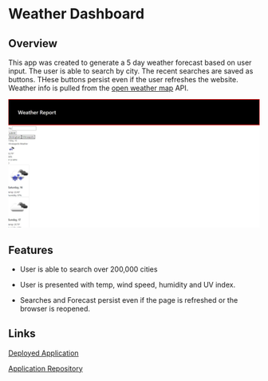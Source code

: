 # Weather Dashboard

## Overview

This app was created to generate a 5 day weather forecast based on user input. The user is able to search by city.
The recent searches are saved as buttons. THese buttons persist even if the user refreshes the website.
Weather info is pulled from the [open weather map](https://openweathermap.org/) API.





![example of website](https://github.com/inqueblot/weather-dashboard/blob/main/assets/images/website.JPG?raw=true)

## Features
- User is able to search over 200,000 cities

- User is presented with temp, wind speed, humidity and UV index.

- Searches and Forecast persist even if the page is refreshed or the browser is reopened.

## Links

[Deployed Application](https://inqueblot.github.io/weather-dashboard/)

[Application Repository](https://github.com/inqueblot/weather-dashboard)
